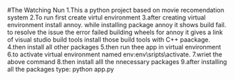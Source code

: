 ﻿#The Watching Nun
1.This a python project based on movie recomendation system
2.To run first create virtul environment
3.after creating virtual environment install annoy. while installing package annoy it shows build fail. to resolve the issue the error failed building wheels for annoy it gives a link of visual studio build tools install those build tools with C++ paackage.
4.then install all other packages
5.then run thee app in virtual environment
6.to activate virtual environment named env:env\sripts\activate.
7.wriet the above command
8.then install alll the nnecessary packages
9.after installing all the packages type: python app.py
